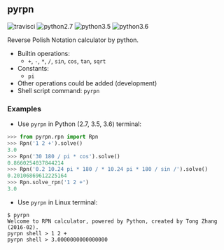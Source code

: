 ## pyrpn
![travisci](https://travis-ci.org/archman/pyrpn.svg?branch=master)
![python2.7](https://img.shields.io/badge/Python-2.7-green.svg)
![python3.5](https://img.shields.io/badge/Python-3.5-green.svg)
![python3.6](https://img.shields.io/badge/Python-3.6-green.svg)

Reverse Polish Notation calculator by python.

* Builtin operations:
  * `+`, `-`, `*`, `/`, `sin`, `cos`, `tan`, `sqrt`
* Constants:
  * `pi`
* Other operations could be added (development)
* Shell script command: `pyrpn`

### Examples

* Use `pyrpn` in Python (2.7, 3.5, 3.6) terminal:

```Python
>>> from pyrpn.rpn import Rpn
>>> Rpn('1 2 +').solve()
3.0
>>> Rpn('30 180 / pi * cos').solve()
0.8660254037844214
>>> Rpn('0.2 10.24 pi * 180 / * 10.24 pi * 180 / sin /').solve()
0.20106869612225164
>>> Rpn.solve_rpn('1 2 +')
3.0
```

* Use `pyrpn` in Linux terminal:
```Shell
$ pyrpn
Welcome to RPN calculator, powered by Python, created by Tong Zhang (2016-02).
pyrpn shell > 1 2 +
pyrpn shell > 3.0000000000000000
```
